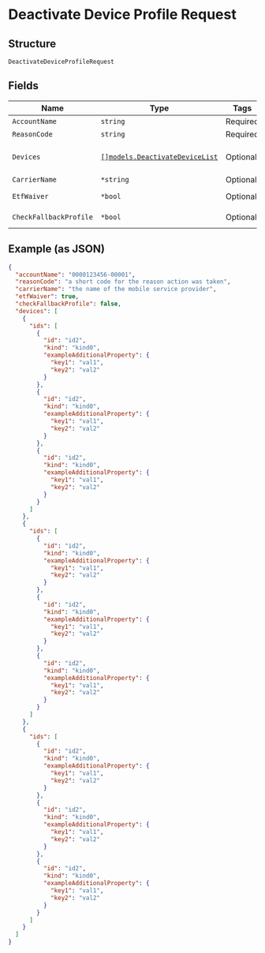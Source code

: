 
# Deactivate Device Profile Request

## Structure

`DeactivateDeviceProfileRequest`

## Fields

| Name | Type | Tags | Description |
|  --- | --- | --- | --- |
| `AccountName` | `string` | Required | - |
| `ReasonCode` | `string` | Required | - |
| `Devices` | [`[]models.DeactivateDeviceList`](../../doc/models/deactivate-device-list.md) | Optional | **Constraints**: *Maximum Items*: `100` |
| `CarrierName` | `*string` | Optional | - |
| `EtfWaiver` | `*bool` | Optional | **Default**: `true` |
| `CheckFallbackProfile` | `*bool` | Optional | **Default**: `false` |

## Example (as JSON)

```json
{
  "accountName": "0000123456-00001",
  "reasonCode": "a short code for the reason action was taken",
  "carrierName": "the name of the mobile service provider",
  "etfWaiver": true,
  "checkFallbackProfile": false,
  "devices": [
    {
      "ids": [
        {
          "id": "id2",
          "kind": "kind0",
          "exampleAdditionalProperty": {
            "key1": "val1",
            "key2": "val2"
          }
        },
        {
          "id": "id2",
          "kind": "kind0",
          "exampleAdditionalProperty": {
            "key1": "val1",
            "key2": "val2"
          }
        },
        {
          "id": "id2",
          "kind": "kind0",
          "exampleAdditionalProperty": {
            "key1": "val1",
            "key2": "val2"
          }
        }
      ]
    },
    {
      "ids": [
        {
          "id": "id2",
          "kind": "kind0",
          "exampleAdditionalProperty": {
            "key1": "val1",
            "key2": "val2"
          }
        },
        {
          "id": "id2",
          "kind": "kind0",
          "exampleAdditionalProperty": {
            "key1": "val1",
            "key2": "val2"
          }
        },
        {
          "id": "id2",
          "kind": "kind0",
          "exampleAdditionalProperty": {
            "key1": "val1",
            "key2": "val2"
          }
        }
      ]
    },
    {
      "ids": [
        {
          "id": "id2",
          "kind": "kind0",
          "exampleAdditionalProperty": {
            "key1": "val1",
            "key2": "val2"
          }
        },
        {
          "id": "id2",
          "kind": "kind0",
          "exampleAdditionalProperty": {
            "key1": "val1",
            "key2": "val2"
          }
        },
        {
          "id": "id2",
          "kind": "kind0",
          "exampleAdditionalProperty": {
            "key1": "val1",
            "key2": "val2"
          }
        }
      ]
    }
  ]
}
```

